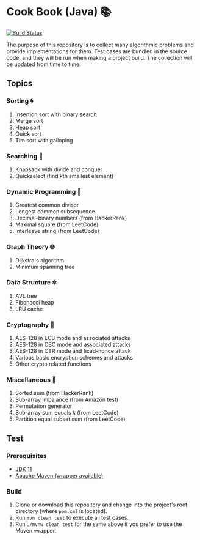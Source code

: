 # Cook Book (Java) :books:

[![Build Status](https://travis-ci.org/Kairn/cook-book-java.svg?branch=master)](https://travis-ci.org/Kairn/cook-book-java)

The purpose of this repository is to collect many algorithmic problems and provide implementations for them. Test cases
are bundled in the source code, and they will be run when making a project build. The collection will be updated from
time to time.

## Topics

### Sorting :cyclone:

1. Insertion sort with binary search
2. Merge sort
3. Heap sort
4. Quick sort
5. Tim sort with galloping

### Searching :mag_right:

1. Knapsack with divide and conquer
2. Quickselect (find kth smallest element)

### Dynamic Programming :rocket:

1. Greatest common divisor
2. Longest common subsequence
3. Decimal-binary numbers (from HackerRank)
4. Maximal square (from LeetCode)
5. Interleave string (from LeetCode)

### Graph Theory :globe_with_meridians:

1. Dijkstra's algorithm
2. Minimum spanning tree

### Data Structure :six_pointed_star:

1. AVL tree
2. Fibonacci heap
3. LRU cache

### Cryptography :key:

1. AES-128 in ECB mode and associated attacks
2. AES-128 in CBC mode and associated attacks
3. AES-128 in CTR mode and fixed-nonce attack
4. Various basic encryption schemes and attacks
5. Other crypto related functions

### Miscellaneous :balloon:

1. Sorted sum (from HackerRank)
2. Sub-array imbalance (from Amazon test)
3. Permutation generator
4. Sub-array sum equals k (from LeetCode)
5. Partition equal subset sum (from LeetCode)

## Test

### Prerequisites

* [JDK 11](https://openjdk.java.net/projects/jdk/11/)
* [Apache Maven (wrapper available)](https://maven.apache.org/download.cgi)

### Build

1. Clone or download this repository and change into the project's root directory (where `pom.xml` is located).
2. Run `mvn clean test` to execute all test cases.
3. Run `./mvnw clean test` for the same above if you prefer to use the Maven wrapper.

